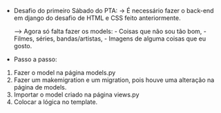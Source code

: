 - Desafio do primeiro Sábado do PTA:
    -> É necessário fazer o back-end em django do desafio de HTML e CSS feito anteriormente.

    --> Agora só falta fazer os models:
        - Coisas que não sou tão bom,
        - Filmes, séries, bandas/artistas,
        - Imagens de alguma coisas que eu gosto.

- Passo a passo:
1. Fazer o model na página models.py
2. Fazer um makemigration e um migration, pois houve uma alteração na página de models.
3. Importar o model criado na página views.py
4. Colocar a lógica no template.